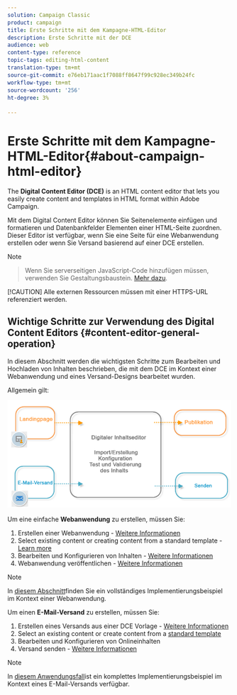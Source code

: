 ```yaml
---
solution: Campaign Classic
product: campaign
title: Erste Schritte mit dem Kampagne-HTML-Editor
description: Erste Schritte mit der DCE
audience: web
content-type: reference
topic-tags: editing-html-content
translation-type: tm+mt
source-git-commit: e76eb171aac1f7088ff8647f99c928ec349b24fc
workflow-type: tm+mt
source-wordcount: '256'
ht-degree: 3%

---
```



# Erste Schritte mit dem Kampagne-HTML-Editor{#about-campaign-html-editor}

The **Digital Content Editor (DCE)** is an HTML content editor that lets you easily create content and templates in HTML format within Adobe Campaign.

Mit dem Digital Content Editor können Sie Seitenelemente einfügen und formatieren und Datenbankfelder Elementen einer HTML-Seite zuordnen. Dieser Editor ist verfügbar, wenn Sie eine Seite für eine Webanwendung erstellen oder wenn Sie Versand basierend auf einer DCE erstellen.

>[!NOTE]
>>Wenn Sie serverseitigen JavaScript-Code hinzufügen müssen, verwenden Sie Gestaltungsbaustein. [Mehr dazu](../../delivery/using/personalization-blocks.md).
>
>[!CAUTION]
Alle externen Ressourcen müssen mit einer HTTPS-URL referenziert werden.

## Wichtige Schritte zur Verwendung des Digital Content Editors {#content-editor-general-operation}

In diesem Abschnitt werden die wichtigsten Schritte zum Bearbeiten und Hochladen von Inhalten beschrieben, die mit dem DCE im Kontext einer Webanwendung und eines Versand-Designs bearbeitet wurden.

Allgemein gilt:

![](assets/dce_schema.png)

Um eine einfache **Webanwendung** zu erstellen, müssen Sie:

1. Erstellen einer Webanwendung - [Weitere Informationen](../../web/using/creating-a-landing-page.md)
1. Select existing content or creating content from a standard template - [Learn more](../../web/using/template-management.md)
1. Bearbeiten und Konfigurieren von Inhalten - [Weitere Informationen](../../web/using/editing-content.md)
1. Webanwendung veröffentlichen - [Weitere Informationen](../../web/using/creating-a-landing-page.md#step-3---publishing-content)

>[!NOTE]
In [diesem Abschnitt](../../web/using/creating-a-landing-page.md)finden Sie ein vollständiges Implementierungsbeispiel im Kontext einer Webanwendung.

Um einen **E-Mail-Versand** zu erstellen, müssen Sie:

1. Erstellen eines Versands aus einer DCE Vorlage - [Weitere Informationen](../../web/using/use-case--creating-an-email-delivery.md)
1. Select an existing content or create content from a [standard template](../../web/using/template-management.md)
1. Bearbeiten und Konfigurieren von Onlineinhalten
1. Versand senden - [Weitere Informationen](../../delivery/using/steps-about-delivery-creation-steps.md)

>[!NOTE]
In [diesem Anwendungsfall](../../web/using/use-case--creating-an-email-delivery.md)ist ein komplettes Implementierungsbeispiel im Kontext eines E-Mail-Versands verfügbar.
